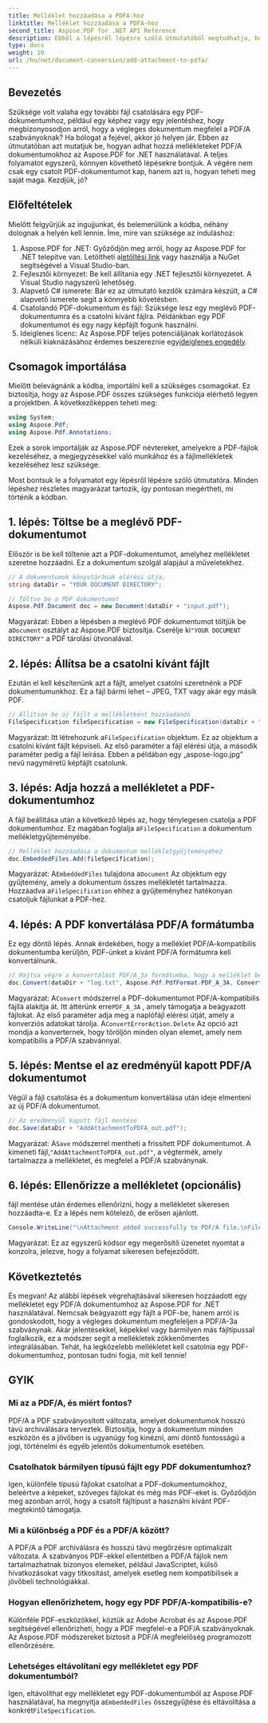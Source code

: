 ```yaml
---
title: Melléklet hozzáadása a PDFA-hoz
linktitle: Melléklet hozzáadása a PDFA-hoz
second_title: Aspose.PDF for .NET API Reference
description: Ebből a lépésről lépésre szóló útmutatóból megtudhatja, hogyan adhat hozzá mellékleteket PDF/A dokumentumokhoz az Aspose.PDF for .NET használatával.
type: docs
weight: 10
url: /hu/net/document-conversion/add-attachment-to-pdfa/
---
```

## Bevezetés

Szüksége volt valaha egy további fájl csatolására egy PDF-dokumentumhoz, például egy képhez vagy egy jelentéshez, hogy megbizonyosodjon arról, hogy a végleges dokumentum megfelel a PDF/A szabványoknak? Ha bólogat a fejével, akkor jó helyen jár. Ebben az útmutatóban azt mutatjuk be, hogyan adhat hozzá mellékleteket PDF/A dokumentumokhoz az Aspose.PDF for .NET használatával. A teljes folyamatot egyszerű, könnyen követhető lépésekre bontjuk. A végére nem csak egy csatolt PDF-dokumentumot kap, hanem azt is, hogyan teheti meg saját maga. Kezdjük, jó?

## Előfeltételek

Mielőtt felgyűrjük az ingujjunkat, és belemerülünk a kódba, néhány dolognak a helyén kell lennie. Íme, mire van szüksége az induláshoz:

1.  Aspose.PDF for .NET: Győződjön meg arról, hogy az Aspose.PDF for .NET telepítve van. Letöltheti a[letöltési link](https://releases.aspose.com/pdf/net/) vagy használja a NuGet segítségével a Visual Studio-ban.
2. Fejlesztői környezet: Be kell állítania egy .NET fejlesztői környezetet. A Visual Studio nagyszerű lehetőség.
3. Alapvető C# ismerete: Bár ez az útmutató kezdők számára készült, a C# alapvető ismerete segít a könnyebb követésben.
4. Csatolandó PDF-dokumentum és fájl: Szüksége lesz egy meglévő PDF-dokumentumra és a csatolni kívánt fájlra. Példánkban egy PDF dokumentumot és egy nagy képfájlt fogunk használni.
5.  Ideiglenes licenc: Az Aspose.PDF teljes potenciáljának korlátozások nélküli kiaknázásához érdemes beszereznie egy[ideiglenes engedély](https://purchase.aspose.com/temporary-license/).

## Csomagok importálása

Mielőtt belevágnánk a kódba, importálni kell a szükséges csomagokat. Ez biztosítja, hogy az Aspose.PDF összes szükséges funkciója elérhető legyen a projektben. A következőképpen teheti meg:

```csharp
using System;
using Aspose.Pdf;
using Aspose.Pdf.Annotations;
```

Ezek a sorok importálják az Aspose.PDF névtereket, amelyekre a PDF-fájlok kezeléséhez, a megjegyzésekkel való munkához és a fájlmellékletek kezeléséhez lesz szüksége.

Most bontsuk le a folyamatot egy lépésről lépésre szóló útmutatóra. Minden lépéshez részletes magyarázat tartozik, így pontosan megértheti, mi történik a kódban.

## 1. lépés: Töltse be a meglévő PDF-dokumentumot

Először is be kell töltenie azt a PDF-dokumentumot, amelyhez mellékletet szeretne hozzáadni. Ez a dokumentum szolgál alapjául a műveletekhez.

```csharp
// A dokumentumok könyvtárának elérési útja.
string dataDir = "YOUR DOCUMENT DIRECTORY";

// Töltse be a PDF dokumentumot
Aspose.Pdf.Document doc = new Document(dataDir + "input.pdf");
```

 Magyarázat: Ebben a lépésben a meglévő PDF dokumentumot töltjük be a`Document` osztályt az Aspose.PDF biztosítja. Cserélje ki`"YOUR DOCUMENT DIRECTORY"` a PDF tárolási útvonalával.

## 2. lépés: Állítsa be a csatolni kívánt fájlt

Ezután el kell készítenünk azt a fájlt, amelyet csatolni szeretnénk a PDF dokumentumunkhoz. Ez a fájl bármi lehet – JPEG, TXT vagy akár egy másik PDF.

```csharp
// Állítson be új fájlt a mellékletként hozzáadandó
FileSpecification fileSpecification = new FileSpecification(dataDir + "aspose-logo.jpg", "Large Image file");
```

 Magyarázat: Itt létrehozunk a`FileSpecification` objektum. Ez az objektum a csatolni kívánt fájlt képviseli. Az első paraméter a fájl elérési útja, a második paraméter pedig a fájl leírása. Ebben a példában egy „aspose-logo.jpg” nevű nagyméretű képfájlt csatolunk.

## 3. lépés: Adja hozzá a mellékletet a PDF-dokumentumhoz

 A fájl beállítása után a következő lépés az, hogy ténylegesen csatolja a PDF dokumentumhoz. Ez magában foglalja a`FileSpecification` a dokumentum mellékletgyűjteményébe.

```csharp
// Melléklet hozzáadása a dokumentum mellékletgyűjteményéhez
doc.EmbeddedFiles.Add(fileSpecification);
```

 Magyarázat: A`EmbeddedFiles` tulajdona a`Document` Az objektum egy gyűjtemény, amely a dokumentum összes mellékletét tartalmazza. Hozzáadva a`FileSpecification` ehhez a gyűjteményhez hatékonyan csatoljuk fájlunkat a PDF-hez.

## 4. lépés: A PDF konvertálása PDF/A formátumba

Ez egy döntő lépés. Annak érdekében, hogy a melléklet PDF/A-kompatibilis dokumentumba kerüljön, PDF-ünket a kívánt PDF/A formátumra kell konvertálnunk.

```csharp
// Hajtsa végre a konvertálást PDF/A_3a formátumba, hogy a melléklet bekerüljön az eredményül kapott fájlba
doc.Convert(dataDir + "log.txt", Aspose.Pdf.PdfFormat.PDF_A_3A, ConvertErrorAction.Delete);
```

 Magyarázat: A`Convert` módszerrel a PDF-dokumentumot PDF/A-kompatibilis fájllá alakítja át. Itt áttérünk erre`PDF_A_3A` , amely támogatja a beágyazott fájlokat. Az első paraméter adja meg a naplófájl elérési útját, amely a konverziós adatokat tárolja. A`ConvertErrorAction.Delete` Az opció azt mondja a konverternek, hogy töröljön minden olyan elemet, amely nem kompatibilis a PDF/A szabvánnyal.

## 5. lépés: Mentse el az eredményül kapott PDF/A dokumentumot

Végül a fájl csatolása és a dokumentum konvertálása után ideje elmenteni az új PDF/A dokumentumot.

```csharp
// Az eredményül kapott fájl mentése
doc.Save(dataDir + "AddAttachmentToPDFA_out.pdf");
```

 Magyarázat: A`Save` módszerrel mentheti a frissített PDF dokumentumot. A kimeneti fájl,`"AddAttachmentToPDFA_out.pdf"`, a végtermék, amely tartalmazza a mellékletet, és megfelel a PDF/A szabványnak.

## 6. lépés: Ellenőrizze a mellékletet (opcionális)

fájl mentése után érdemes ellenőrizni, hogy a mellékletet sikeresen hozzáadta-e. Ez a lépés nem kötelező, de erősen ajánlott.

```csharp
Console.WriteLine("\nAttachment added successfully to PDF/A file.\nFile saved at " + dataDir);
```

Magyarázat: Ez az egyszerű kódsor egy megerősítő üzenetet nyomtat a konzolra, jelezve, hogy a folyamat sikeresen befejeződött.

## Következtetés

És megvan! Az alábbi lépések végrehajtásával sikeresen hozzáadott egy mellékletet egy PDF/A dokumentumhoz az Aspose.PDF for .NET használatával. Nemcsak beágyazott egy fájlt a PDF-be, hanem arról is gondoskodott, hogy a végleges dokumentum megfeleljen a PDF/A-3a szabványnak. Akár jelentésekkel, képekkel vagy bármilyen más fájltípussal foglalkozik, ez a módszer segít a mellékletek zökkenőmentes integrálásában. Tehát, ha legközelebb mellékletet kell csatolnia egy PDF-dokumentumhoz, pontosan tudni fogja, mit kell tennie!

## GYIK

### Mi az a PDF/A, és miért fontos?  
PDF/A a PDF szabványosított változata, amelyet dokumentumok hosszú távú archiválására terveztek. Biztosítja, hogy a dokumentum minden eszközön és a jövőben is ugyanúgy fog kinézni, ami döntő fontosságú a jogi, történelmi és egyéb jelentős dokumentumok esetében.

### Csatolhatok bármilyen típusú fájlt egy PDF dokumentumhoz?  
Igen, különféle típusú fájlokat csatolhat a PDF-dokumentumokhoz, beleértve a képeket, szöveges fájlokat és még más PDF-eket is. Győződjön meg azonban arról, hogy a csatolt fájltípust a használni kívánt PDF-megtekintő támogatja.

### Mi a különbség a PDF és a PDF/A között?  
A PDF/A a PDF archiválásra és hosszú távú megőrzésre optimalizált változata. A szabványos PDF-ekkel ellentétben a PDF/A fájlok nem tartalmazhatnak bizonyos elemeket, például JavaScriptet, külső hivatkozásokat vagy titkosítást, amelyek esetleg nem kompatibilisek a jövőbeli technológiákkal.

### Hogyan ellenőrizhetem, hogy egy PDF PDF/A-kompatibilis-e?  
Különféle PDF-eszközökkel, köztük az Adobe Acrobat és az Aspose.PDF segítségével ellenőrizheti, hogy a PDF megfelel-e a PDF/A szabványoknak. Az Aspose.PDF módszereket biztosít a PDF/A megfelelőség programozott ellenőrzésére.

### Lehetséges eltávolítani egy mellékletet egy PDF dokumentumból?  
 Igen, eltávolíthat egy mellékletet egy PDF-dokumentumból az Aspose.PDF használatával, ha megnyitja a`EmbeddedFiles` összegyűjtése és eltávolítása a konkrét`FileSpecification`.